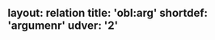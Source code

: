 layout: relation
title: 'obl:arg'
shortdef: 'argumenr'
udver: '2'
---
<!-- Interlanguage links updated Út zář 29 20:32:00 CEST 2020 -->
